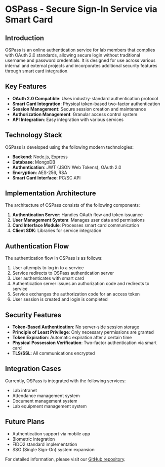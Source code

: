 # OSPass - Secure Sign-In Service via Smart Card

## Introduction

OSPass is an online authentication service for lab members that complies with OAuth 2.0 standards, allowing secure login without traditional username and password credentials. It is designed for use across various internal and external projects and incorporates additional security features through smart card integration.

## Key Features

- **OAuth 2.0 Compatible**: Uses industry-standard authentication protocol
- **Smart Card Integration**: Physical token-based two-factor authentication
- **Session Management**: Secure session creation and maintenance
- **Authorization Management**: Granular access control system
- **API Integration**: Easy integration with various services

## Technology Stack

OSPass is developed using the following modern technologies:

- **Backend**: Node.js, Express
- **Database**: MongoDB
- **Authentication**: JWT (JSON Web Tokens), OAuth 2.0
- **Encryption**: AES-256, RSA
- **Smart Card Interface**: PC/SC API

## Implementation Architecture

The architecture of OSPass consists of the following components:

1. **Authentication Server**: Handles OAuth flow and token issuance
2. **User Management System**: Manages user data and permissions
3. **Card Interface Module**: Processes smart card communication
4. **Client SDK**: Libraries for service integration

## Authentication Flow

The authentication flow in OSPass is as follows:

1. User attempts to log in to a service
2. Service redirects to OSPass authentication server
3. User authenticates with smart card
4. Authentication server issues an authorization code and redirects to service
5. Service exchanges the authorization code for an access token
6. User session is created and login is completed

## Security Features

- **Token-Based Authentication**: No server-side session storage
- **Principle of Least Privilege**: Only necessary permissions are granted
- **Token Expiration**: Automatic expiration after a certain time
- **Physical Possession Verification**: Two-factor authentication via smart card
- **TLS/SSL**: All communications encrypted

## Integration Cases

Currently, OSPass is integrated with the following services:

- Lab intranet
- Attendance management system
- Document management system
- Lab equipment management system

## Future Plans

- Authentication support via mobile app
- Biometric integration
- FIDO2 standard implementation
- SSO (Single Sign-On) system expansion

For detailed information, please visit our [GitHub repository](https://github.com/OS-LAB-DaejinUniv/OSPass).
